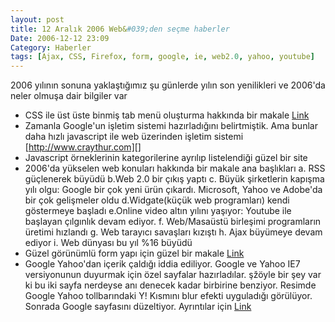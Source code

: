 ```yaml
---
layout: post
title: 12 Aralık 2006 Web&#039;den seçme haberler
Date: 2006-12-12 23:09
Category: Haberler
tags: [Ajax, CSS, Firefox, form, google, ie, web2.0, yahoo, youtube]
---
```


2006 yılının sonuna yaklaştığımız şu günlerde yılın son yenilikleri ve
2006'da neler olmuşa dair bilgiler var

-   CSS ile üst üste binmiş tab menü oluşturma hakkında bir makale
    [Link][]
-   Zamanla Google'un işletim sistemi hazırladığını belirtmiştik. Ama
    bunlar daha hızlı javascript ile web üzerinden işletim sistemi
    [http://www.craythur.com][]
-   Javascript örneklerinin kategorilerine ayrılıp listelendiği güzel
    bir site
-   2006'da yükselen web konuları hakkında bir makale ana başlıkları
    a. RSS güçlenerek büyüdü
    b.Web 2.0 bir çıkış yaptı
    c. Büyük şirketlerin kapışma yılı olgu: Google bir çok yeni ürün
    çıkardı. Microsoft, Yahoo ve Adobe'da bir çok gelişmeler oldu
    d.Widgate(küçük web programları) kendi göstermeye başladı
    e.Online video altın yılını yaşıyor: Youtube ile başlayan çılgınlık
    devam ediyor.
    f. Web/Masaüstü birleşimi programların üretimi hızlandı
    g. Web tarayıcı savaşları kızıştı
    h. Ajax büyümeye devam ediyor
    i. Web dünyası bu yıl %16 büyüdü
-   Güzel görünümlü form yapı için güzel bir makale [Link][3]
-   Google Yahoo'dan içerik çaldığı iddia ediliyor. Google ve Yahoo IE7
    versiyonunun duyurmak için özel sayfalar hazırladılar. şžöyle bir
    şey var ki bu iki sayfa nerdeyse anı denecek kadar birbirine
    benziyor. Resimde Google Yahoo tollbarındaki Y! Kısmını blur efekti
    uyguladığı görülüyor. Sonrada Google sayfasını düzeltiyor.
    Ayrıntılar için [Link][4]


  [Link]: http://www.shapeshed.com/journal/overlapping_tabbed_navigation_in_css/
  [http://www.craythur.com]: http://www.craythur.com/
  [3]: http://24ways.org/2006/showing-good-form
  [4]: http://www.techcrunch.com/2006/12/11/google-copies-ie7-promo-material-from-yahoo/

